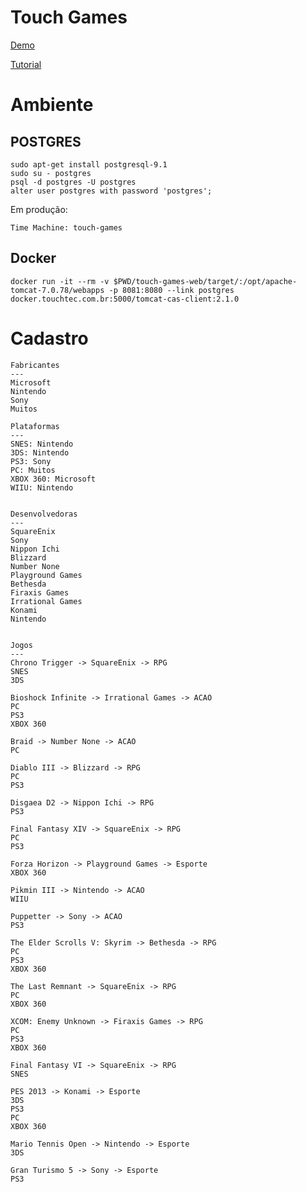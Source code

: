 # Touch Games

[Demo](http://showcase.touchtec.com.br:8080/touch-games/Compras.action)

[Tutorial](tutorial/index.md)


# Ambiente

## POSTGRES

```
sudo apt-get install postgresql-9.1
sudo su - postgres
psql -d postgres -U postgres
alter user postgres with password 'postgres';
```

Em produção:
```
Time Machine: touch-games
```

## Docker
`docker run -it --rm -v $PWD/touch-games-web/target/:/opt/apache-tomcat-7.0.78/webapps -p 8081:8080 --link postgres docker.touchtec.com.br:5000/tomcat-cas-client:2.1.0`

# Cadastro
```
Fabricantes
---
Microsoft
Nintendo
Sony
Muitos

Plataformas
---
SNES: Nintendo
3DS: Nintendo
PS3: Sony
PC: Muitos
XBOX 360: Microsoft
WIIU: Nintendo


Desenvolvedoras
---
SquareEnix
Sony
Nippon Ichi
Blizzard
Number None
Playground Games
Bethesda
Firaxis Games
Irrational Games
Konami
Nintendo


Jogos
---
Chrono Trigger -> SquareEnix -> RPG
SNES
3DS

Bioshock Infinite -> Irrational Games -> ACAO
PC
PS3
XBOX 360

Braid -> Number None -> ACAO
PC

Diablo III -> Blizzard -> RPG
PC
PS3

Disgaea D2 -> Nippon Ichi -> RPG
PS3

Final Fantasy XIV -> SquareEnix -> RPG
PC
PS3

Forza Horizon -> Playground Games -> Esporte
XBOX 360

Pikmin III -> Nintendo -> ACAO
WIIU

Puppetter -> Sony -> ACAO
PS3

The Elder Scrolls V: Skyrim -> Bethesda -> RPG
PC
PS3
XBOX 360

The Last Remnant -> SquareEnix -> RPG
PC
XBOX 360

XCOM: Enemy Unknown -> Firaxis Games -> RPG
PC
PS3
XBOX 360

Final Fantasy VI -> SquareEnix -> RPG
SNES

PES 2013 -> Konami -> Esporte
3DS
PS3
PC
XBOX 360

Mario Tennis Open -> Nintendo -> Esporte
3DS

Gran Turismo 5 -> Sony -> Esporte
PS3
```